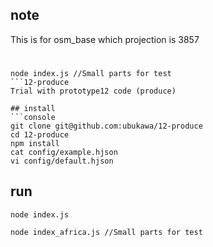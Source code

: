 ## note
This is for osm_base which projection is 3857  

#  

```console
node index.js //Small parts for test
```12-produce
Trial with prototype12 code (produce)

## install
```console
git clone git@github.com:ubukawa/12-produce
cd 12-produce
npm install
cat config/example.hjson
vi config/default.hjson
```

## run
```console
node index.js
```  

```console
node index_africa.js //Small parts for test
```
